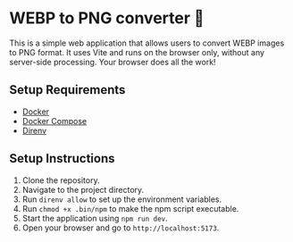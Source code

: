 # WEBP to PNG converter 🌠

This is a simple web application that allows users to convert WEBP images to PNG format. It uses Vite and runs on the browser only, without any server-side processing. Your browser does all the work! 

## Setup Requirements

- [Docker](https://www.docker.com/get-started/)
- [Docker Compose](https://docs.docker.com/compose/install/)
- [Direnv](https://direnv.net/)

## Setup Instructions

1. Clone the repository.
2. Navigate to the project directory.
3. Run `direnv allow` to set up the environment variables.
4. Run `chmod +x .bin/npm` to make the npm script executable.
5. Start the application using `npm run dev`.
6. Open your browser and go to `http://localhost:5173`.

